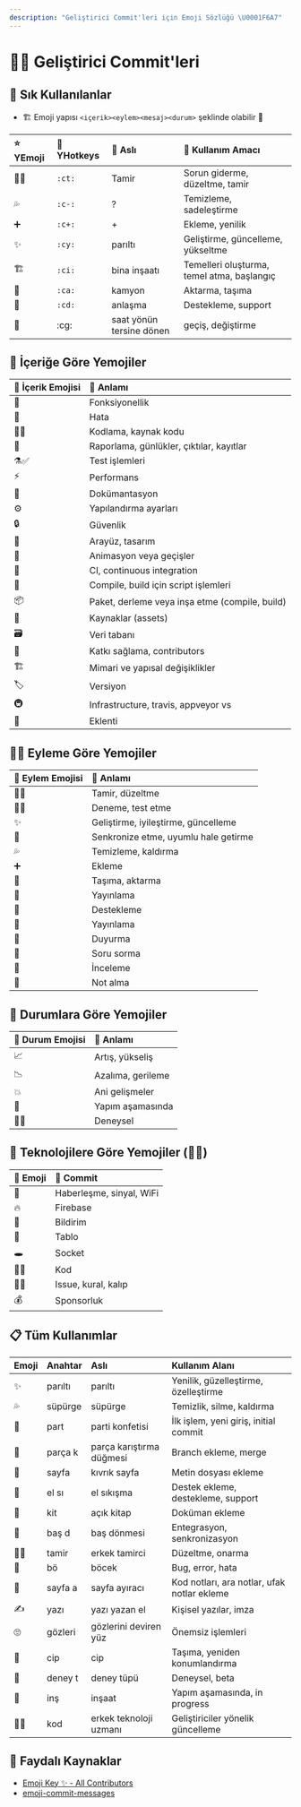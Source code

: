 ```yaml
---
description: "Geliştirici Commit'leri için Emoji Sözlüğü \U0001F6A7"
---
```


# 👨‍💻 Geliştirici Commit'leri

## 🌟 Sık Kullanılanlar

* 🏗️ Emoji yapısı `<içerik><eylem><mesaj><durum>` şeklinde olabilir 🚧

| ⭐ YEmoji | 🌱 YHotkeys | 🧱 Aslı | 📝 Kullanım Amacı |
| :--- | :--- | :--- | :--- |
| 👨‍🔧 | `:ct:` | Tamir | Sorun giderme, düzeltme, tamir |
| 💦 | `:c-:` | ? | Temizleme, sadeleştirme |
| ➕ | `:c+:` | + | Ekleme, yenilik |
| ✨ | `:cy:` | parıltı | Geliştirme, güncelleme, yükseltme |
| 🏗️ | `:ci:` | bina inşaatı | Temelleri oluşturma, temel atma, başlangıç |
| 🚚 | `:ca:` | kamyon | Aktarma, taşıma |
| 🤝 | `:cd:` | anlaşma | Destekleme, support |
| 🔄 | :cg: | saat yönün tersine dönen | geçiş, değiştirme |

## 📖 İçeriğe Göre Yemojiler

| 💞 İçerik Emojisi | 🔸 Anlamı |
| :--- | :--- |
| 🤹 | Fonksiyonellik |
| 🐛 | Hata |
| 👨‍💻 | Kodlama, kaynak kodu |
| 📜 | Raporlama, günlükler, çıktılar, kayıtlar |
| ⚗️✅ | Test işlemleri |
| ⚡ | Performans |
| 📖 | Dokümantasyon |
| ⚙️ | Yapılandırma ayarları |
| 🔒 | Güvenlik |
| 🎨 | Arayüz, tasarım |
| 💫 | Animasyon veya geçişler |
| 💚 | CI, continuous integration |
| 🔨 | Compile, build için script işlemleri |
| 📦 | Paket, derleme veya inşa etme \(compile, build\) |
| 🍱 | Kaynaklar \(assets\) |
| 🗃️ |  Veri tabanı |
| 👥 | Katkı sağlama, contributors |
| 🏗️ | Mimari ve yapısal değişiklikler |
| 🏷️ | Versiyon |
| 🚇 | Infrastructure, travis, appveyor vs |
| 🔌 | Eklenti |

## 🤸‍♂️ Eyleme Göre Yemojiler

| 💞 Eylem Emojisi | 🔸 Anlamı |
| :--- | :--- |
| 👨‍🔧 | Tamir, düzeltme |
| 👨‍🔬 | Deneme, test etme |
| ✨ | Geliştirme, iyileştirme, güncelleme |
| 🔄 | Senkronize etme, uyumlu hale getirme |
| 💦 | Temizleme, kaldırma |
| ➕ | Ekleme |
| 🚚 | Taşıma, aktarma |
| 🚀 | Yayınlama |
| 🤝 | Destekleme |
| 📡 | Yayınlama |
| 📢 | Duyurma |
| 💬 | Soru sorma |
| 👀 | İnceleme |
| 📝 | Not alma |

## 🐥 Durumlara Göre Yemojiler

| 💞 Durum Emojisi | 🔸 Anlamı |
| :--- | :--- |
| 📈 | Artış, yükseliş |
| 📉 | Azalıma, gerileme |
| 💥 | Ani gelişmeler |
| 🚧 | Yapım aşamasında |
| 👨‍🔬 | Deneysel |

## 🧰 Teknolojilere Göre Yemojiler \(👨‍🔬\)

| 💞 Emoji | 🔸 Commit |
| :--- | :--- |
| 📶 | Haberleşme, sinyal, WiFi |
| 🔥 | Firebase |
| 🔔 | Bildirim |
| 📅 | Tablo |
| 🕳️ | Socket |
| 👨‍💻 | Kod |
| 👮‍♂️ | Issue, kural, kalıp |
| 💰 | Sponsorluk |

## 📋 Tüm Kullanımlar

| Emoji | Anahtar | Aslı | Kullanım Alanı |
| :--- | :--- | :--- | :--- |
| ✨ | parıltı | parıltı | Yenilik, güzelleştirme, özelleştirme |
| 💦 | süpürge | süpürge | Temizlik, silme, kaldırma |
| 🎉 | part | parti konfetisi | İlk işlem, yeni giriş, initial commit |
| 🔀 | parça k | parça karıştırma düğmesi | Branch ekleme, merge |
| 📃 | sayfa | kıvrık sayfa | Metin dosyası ekleme |
| 🤝 | el sı | el sıkışma | Destek ekleme, destekleme, support |
| 📖 | kit | açık kitap | Doküman ekleme |
| 💫 | baş d | baş dönmesi | Entegrasyon, senkronizasyon |
| 👨‍🔧 | tamir | erkek tamirci | Düzeltme, onarma |
| 🐛 | bö | böcek | Bug, error, hata |
| 📑 | sayfa a | sayfa ayıracı | Kod notları, ara notlar, ufak notlar ekleme |
| ✍ | yazı | yazı yazan el | Kişisel yazılar, imza |
| 🙄 | gözleri | gözlerini deviren yüz | Önemsiz işlemleri |
| 🚙 | cip | cip | Taşıma, yeniden konumlandırma |
| 🧪 | deney t  | deney tüpü | Deneysel, beta |
| 🚧 | inş | inşaat | Yapım aşamasında, in progress |
| 👨‍💻 | kod | erkek teknoloji uzmanı | Geliştiriciler yönelik güncelleme |

## 🔗 Faydalı Kaynaklar

* [Emoji Key ✨ - All Contributors](https://allcontributors.org/docs/en/emoji-key)
* [emoji-commit-messages](https://github.com/cooperka/emoji-commit-messages)

